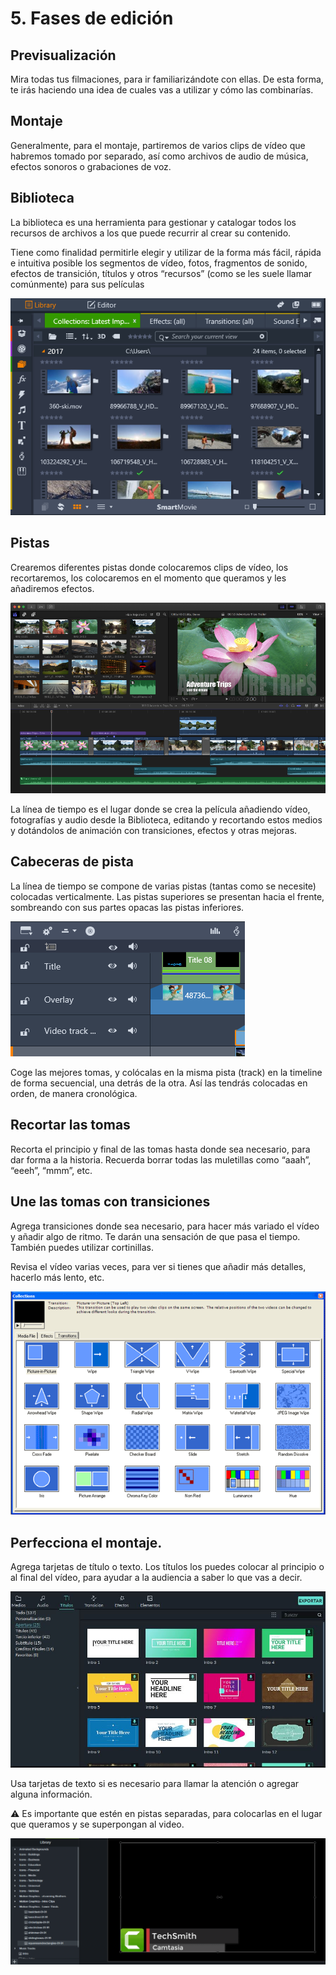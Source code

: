 # 5. Fases de edición

## Previsualización

Mira todas tus filmaciones, para ir familiarizándote con ellas. De esta forma, te irás haciendo una idea de cuales vas a utilizar y cómo las combinarías.

## Montaje

Generalmente, para el montaje, partiremos de varios clips de vídeo que habremos tomado por separado, así como archivos de audio de música, efectos sonoros o grabaciones de voz.

## Biblioteca

La biblioteca es una herramienta para gestionar y catalogar todos los recursos de archivos a los que puede recurrir al crear su contenido.

Tiene como finalidad permitirle elegir y utilizar de la forma más fácil, rápida e intuitiva posible los segmentos de vídeo, fotos, fragmentos de sonido, efectos de transición, títulos y otros “recursos” (como se les suele llamar comúnmente) para sus películas

![](media/image13.png)

## Pistas

Crearemos diferentes pistas donde colocaremos clips de vídeo, los recortaremos, los colocaremos en el momento que queramos y les añadiremos efectos.

![](media/image14.png)

La línea de tiempo es el lugar donde se crea la película añadiendo vídeo, fotografías y audio desde la Biblioteca, editando y recortando estos medios y dotándolos de animación con transiciones, efectos y otras mejoras.

## Cabeceras de pista

La línea de tiempo se compone de varias pistas (tantas como se necesite) colocadas verticalmente. Las pistas superiores se presentan hacia el frente, sombreando con sus partes opacas las pistas inferiores.

![](media/image15.png)

Coge las mejores tomas, y colócalas en la misma pista (track) en la timeline de forma secuencial, una detrás de la otra. Así las tendrás colocadas en orden, de manera cronológica.

## Recortar las tomas

Recorta el principio y final de las tomas hasta donde sea necesario, para dar forma a la historia. Recuerda borrar todas las muletillas como “aaah”, “eeeh”, “mmm”, etc.

## Une las tomas con transiciones

Agrega transiciones donde sea necesario, para hacer más variado el vídeo y añadir algo de ritmo. Te darán una sensación de que pasa el tiempo. También puedes utilizar cortinillas.

Revisa el vídeo varias veces, para ver si tienes que añadir más detalles, hacerlo más lento, etc.

![](media/image16.png)

## Perfecciona el montaje.

Agrega tarjetas de título o texto. Los títulos los puedes colocar al principio o al final del vídeo, para ayudar a la audiencia a saber lo que vas a decir.

![](media/image17.png)

Usa tarjetas de texto si es necesario para llamar la atención o agregar alguna información.

⚠️ Es importante que estén en pistas separadas, para colocarlas en el lugar que queramos y se superpongan al video.

![](media/image18.png)